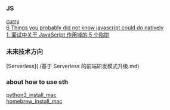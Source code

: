 ### JS
[curry](./about_curry.js)<br/>
[6 Things you probably did not know javascript could do natively](./6_Things_you_probably_did_not_know_javascript_could_do_natively.js)<br/>
[1. 面试中关于 JavaScript 作用域的 5 个陷阱](5_trap_about_scope_in_js.md)

### 未来技术方向
[Serverless](./基于 Serverless 的前端研发模式升级.md)
### about how to use sth
[python3_install_mac](./python3_install_mac.md)<br/>
[homebrew_install_mac](./install_homebrew_mac.md)
